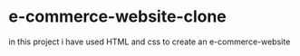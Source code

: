 # e-commerce-website-clone
in this project i have used HTML and css to create an e-commerce-website 
